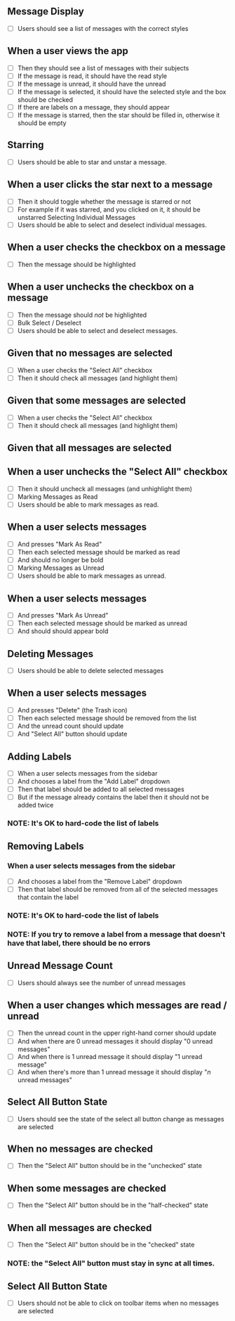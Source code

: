 ## Message Display
- [ ] Users should see a list of messages with the correct styles

## When a user views the app
- [ ] Then they should see a list of messages with their subjects
- [ ] If the message is read, it should have the read style
- [ ] If the message is unread, it should have the unread
- [ ] If the message is selected, it should have the selected style and the box should be checked
- [ ] If there are labels on a message, they should appear
- [ ] If the message is starred, then the star should be filled in, otherwise it should be empty
## Starring
- [ ] Users should be able to star and unstar a message.

## When a user clicks the star next to a message
- [ ] Then it should toggle whether the message is starred or not
- [ ] For example if it was starred, and you clicked on it, it should be unstarred
Selecting Individual Messages
- [ ] Users should be able to select and deselect individual messages.

## When a user checks the checkbox on a message
- [ ] Then the message should be highlighted

## When a user unchecks the checkbox on a message
- [ ] Then the message should _not_ be highlighted
- [ ] Bulk Select / Deselect
- [ ] Users should be able to select and deselect messages.

## Given that no messages are selected
- [ ] When a user checks the "Select All" checkbox
- [ ] Then it should check all messages (and highlight them)

## Given that some messages are selected
- [ ] When a user checks the "Select All" checkbox
- [ ] Then it should check all messages (and highlight them)

## Given that all messages are selected
## When a user unchecks the "Select All" checkbox
- [ ] Then it should uncheck all messages (and unhighlight them)
- [ ] Marking Messages as Read
- [ ] Users should be able to mark messages as read.

## When a user selects messages
- [ ] And presses "Mark As Read"
- [ ] Then each selected message should be marked as read
- [ ] And should no longer be bold
- [ ] Marking Messages as Unread
- [ ] Users should be able to mark messages as unread.

## When a user selects messages
- [ ] And presses "Mark As Unread"
- [ ] Then each selected message should be marked as unread
- [ ] And should should appear bold
## Deleting Messages
- [ ] Users should be able to delete selected messages

## When a user selects messages
- [ ] And presses "Delete" (the Trash icon)
- [ ] Then each selected message should be removed from the list
- [ ] And the unread count should update
- [ ] And "Select All" button should update
## Adding Labels
- [ ] When a user selects messages from the sidebar
- [ ] And chooses a label from the "Add Label" dropdown
- [ ] Then that label should be added to all selected messages
- [ ] But if the message already contains the label then it should not be added twice
### NOTE: It's OK to hard-code the list of labels

## Removing Labels
### When a user selects messages from the sidebar
- [ ] And chooses a label from the "Remove Label" dropdown
- [ ] Then that label should be removed from all of the selected messages that contain the label
### NOTE: It's OK to hard-code the list of labels

### NOTE: If you try to remove a label from a message that doesn't have that label, there should be no errors

## Unread Message Count
- [ ] Users should always see the number of unread messages

## When a user changes which messages are read / unread
- [ ] Then the unread count in the upper right-hand corner should update
- [ ] And when there are 0 unread messages it should display "0 unread messages"
- [ ] And when there is 1 unread message it should display "1 unread message"
- [ ] And when there's more than 1 unread message it should display "_n_ unread messages"
## Select All Button State
- [ ] Users should see the state of the select all button change as messages are selected

## When no messages are checked
- [ ] Then the "Select All" button should be in the "unchecked" state

## When some messages are checked
- [ ] Then the "Select All" button should be in the "half-checked" state

## When all messages are checked
- [ ] Then the "Select All" button should be in the "checked" state
### NOTE: the "Select All" button must stay in sync at all times.

## Select All Button State
- [ ] Users should not be able to click on toolbar items when no messages are selected
